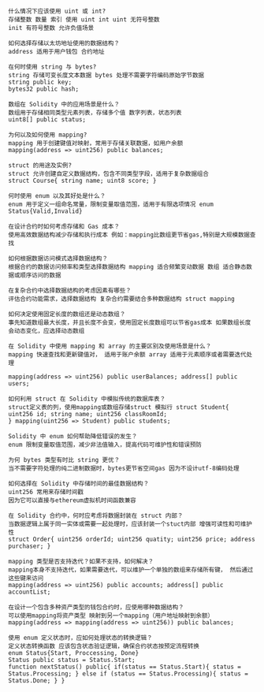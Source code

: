     什么情况下应该使用 uint 或 int?
    存储整数 数量 索引 使用 uint int uint 无符号整数
    init 有符号整数 允许负值场景
    
    如何选择存储以太坊地址使用的数据结构？
    address 适用于用户钱包 合约地址
    
    在何时使用 string 与 bytes?
    string 存储可变长度文本数据 bytes 处理不需要字符编码原始字节数据
    string public key;
    bytes32 public hash;
    
    数组在 Solidity 中的应用场景是什么？
    数组用于存储相同类型元素列表，存储多个值 数字列表，状态列表
    uint8[] public status;
    
    为何以及如何使用 mapping?
    mapping 用于创建键值对映射，常用于存储关联数据，如用户余额
    mapping(address => uint256) public balances;
    
    struct 的用途及实例?
    struct 允许创建自定义数据结构，包含不同类型字段，适用于复杂数据组合
    struct Course{ string name; uint8 score; }
    
    何时使用 enum 以及其好处是什么？
    enum 用于定义一组命名常量，限制变量取值范围，适用于有限选项情况 enum Status{Valid,Invalid}
    
    在设计合约时如何考虑存储和 Gas 成本？
    使用高效数据结构减少存储和执行成本 例如：mapping比数组更节省gas,特别是大规模数据查找
    
    如何根据数据访问模式选择数据结构？
    根据合约的数据访问频率和类型选择数据结构 mapping 适合频繁变动数据 数组 适合静态数据或顺序访问的数据
    
    在复杂合约中选择数据结构的考虑因素有哪些？
    评估合约功能需求，选择数据结构 复杂合约需要结合多种数据结构 struct mapping
    
    如何决定使用固定长度的数组还是动态数组？
    事先知道数组最大长度，并且长度不会变，使用固定长度数组可以节省gas成本 如果数组长度会动态变化，应选择动态数组
    
    在 Solidity 中使用 mapping 和 array 的主要区别及使用场景是什么？
    mapping 快速查找和更新键值对， 适用于账户余额 array 适用于元素顺序或者需要迭代处理
    
    mapping(address => uint256) public userBalances; address[] public users;
    
    如何利用 struct 在 Solidity 中模拟传统的数据库表？
    struct定义表的列，使用mapping或数组存储struct 模拟行 struct Student{ uint256 id; string name; uint256 classRoomId;
    } mapping(uint256 => Student) public students;
    
    Solidity 中 enum 如何帮助降低错误的发生？
    enum 限制变量取值范围，减少非法值输入，提高代码可维护性和错误预防
    
    为何 bytes 类型有时比 string 更优？
    当不需要字符处理的纯二进制数据时，bytes更节省空间gas 因为不设计utf-8编码处理
    
    如何选择在 Solidity 中存储时间的最佳数据结构？
    uint256 常用来存储时间戳
    因为它可以直接与ethereum虚拟机时间函数兼容
    
    在 Solidity 合约中，何时应考虑将数据封装在 struct 内部？
    当数据逻辑上属于同一实体或需要一起处理时，应该封装一个stuct内部 增强可读性和可维护性
    struct Order{ uint256 orderId; uint256 quatity; uint256 price; address purchaser; }
    
    mapping 类型是否支持迭代？如果不支持，如何解决？
    mapping本身不支持迭代，如果需要迭代，可以维护一个单独的数组来存储所有键， 然后通过这些键来访问
    mapping(address => uint256) public accounts; address[] public accountList;
    
    在设计一个包含多种资产类型的钱包合约时，应使用哪种数据结构？
    可以使用mapping将资产类型 映射到另一个mapping（用户地址映射到余额）
    mapping(address => mapping(address => uint256)) public balances;
    
    使用 enum 定义状态时，应如何处理状态的转换逻辑？
    定义状态转换函数 应该包含状态验证逻辑，确保合约状态按预定流程转换
    enum Status{Start, Proccessing, Done}
    Status public status = Status.Start;
    function nextStatus() public{ if(status == Status.Start){ status = Status.Processing; } else if (status == Status.Processing){ status = Status.Done; } }
